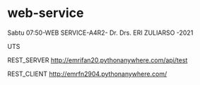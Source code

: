 # web-service
Sabtu 07:50-WEB SERVICE-A4R2- Dr. Drs. ERI ZULIARSO -2021

UTS 

REST_SERVER
http://emrifan20.pythonanywhere.com/api/test

REST_CLIENT
http://emrfn2904.pythonanywhere.com/
